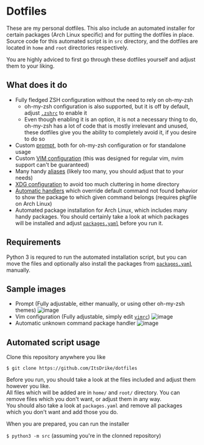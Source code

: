 # Dotfiles

These are my personal dotfiles. This also include an automated installer for certain packages (Arch Linux specific) and for putting the dotfiles in place.
Source code for this automated script is in `src` directory, and the dotfiles are located in `home` and `root` directories respectively.

You are highly adviced to first go through these dotfiles yourself and adjust them to your liking.

## What does it do

- Fully fledged ZSH configuration without the need to rely on oh-my-zsh
  - oh-my-zsh configuration is also supported, but it is off by default, adjust [`.zshrc`](home/.zshrc) to enable it
  - Even though enabling it is an option, it is not a necessary thing to do, oh-my-zsh has a lot of code that is mostly irrelevant and unused, these dotfiles give you the ability to completely avoid it, if you desire to do so
- Custom [prompt](home/.config/sh/theme), both for oh-my-zsh configuration or for standalone usage
- Custom [VIM configuration](home/.config/vim/vimrc) (this was designed for regular vim, nvim support can't be guaranteed)
- Many handy [aliases](home/.config/sh/aliases) (likely too many, you should adjust that to your needs)
- [XDG configuration](home/.config/sh/environ) to avoid too much cluttering in home directory
- [Automatic handlers](home/.config/sh/handlers) which override default command not found behavior to show the package to which given command belongs (requires pkgfile on Arch Linux)
- Automated package installation for Arch Linux, which includes many handy packages. You should certainly take a look at which packages will be installed and adjust [`packages.yaml`](packages.yaml) before you run it.

## Requirements

Python 3 is requred to run the automated installation script, but you can move the files and optionally also install the packages from [`packages.yaml`](packages.yaml) manually.

## Sample images

- Prompt (Fully adjustable, either manually, or using other oh-my-zsh themes) ![image](https://user-images.githubusercontent.com/20902250/106213937-0df13180-61ce-11eb-9a06-867b89ea2fd6.png)
- Vim configuration (Fully adjustable, simply edit [`vimrc`](home/.config/vim/vimrc)) ![image](https://user-images.githubusercontent.com/20902250/106214028-3c6f0c80-61ce-11eb-96a2-3a46c77853e7.png)
- Automatic unknown command package handler ![image](https://user-images.githubusercontent.com/20902250/106214104-645e7000-61ce-11eb-9c80-d0762338ce59.png)


## Automated script usage

Clone this repository anywhere you like

`$ git clone https://github.com/ItsDrike/dotfiles`

Before you run, you should take a look at the files included and adjust them however you like.  
All files which will be added are in `home/` and `root/` directory.
You can remove files which you don't want, or adjust them in any way.  
You should also take a look at `packages.yaml` and remove all packages which you don't want and add those you do.

When you are prepared, you can run the installer

`$ python3 -m src` (assuming you're in the clonned repository)
